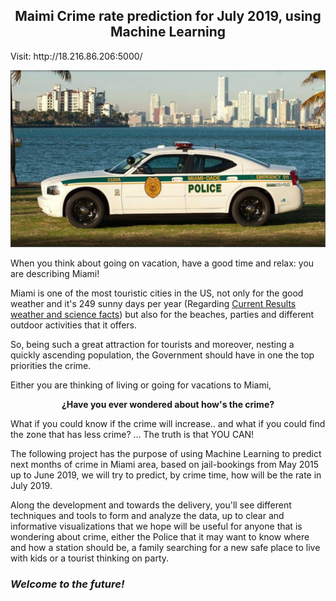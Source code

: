 <h2 align="center">
  Maimi Crime rate prediction for July 2019, using Machine Learning
</h2> 
Visit: http://18.216.86.206:5000/

![alt text](/Resources/Miami-Dade%20police%20car.jpg)

When you think about going on vacation, have a good time and relax: you are describing Miami! 

Miami is one of the most touristic cities in the US, not only for the good weather and it's 249 sunny days per year (Regarding [Current Results
weather and science facts](https://www.currentresults.com/Weather/Florida/annual-days-of-sunshine.php)) but also for the beaches, parties and different outdoor activities that it offers.

So, being such a great attraction for tourists and moreover, nesting a quickly ascending population, the Government should have in one the top priorities the crime.   

Either you are thinking of living or going for vacations to Miami, 

<p align="center">
  <b>¿Have you ever wondered about how's the crime?</b>
</p> 

What if you could know if the crime will increase.. and what if you could find the zone that has less crime? ... The truth is that YOU CAN! 

The following project has the purpose of using Machine Learning to predict next months of crime in Miami area, based on jail-bookings from May 2015 up to June 2019, we will try to predict, by crime time, how will be the rate in July 2019. 

Along the development and towards the delivery, you'll see different techniques and tools to form and analyze the data, up to clear and informative visualizations that we hope will be useful for anyone that is wondering about crime, either the Police that it may want to know where and how a station should be, a family searching for a new safe place to live with kids or a tourist thinking on party. 

### _Welcome to the future!_


